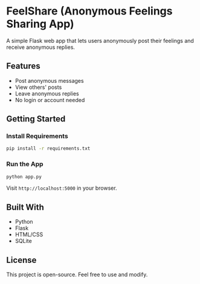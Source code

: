 # FeelShare (Anonymous Feelings Sharing App)

A simple Flask web app that lets users anonymously post their feelings and receive anonymous replies.

## Features

- Post anonymous messages
- View others' posts
- Leave anonymous replies
- No login or account needed

## Getting Started

### Install Requirements

```bash
pip install -r requirements.txt
```

### Run the App

```bash
python app.py
```

Visit `http://localhost:5000` in your browser.

## Built With

- Python
- Flask
- HTML/CSS
- SQLite

## License

This project is open-source. Feel free to use and modify.

